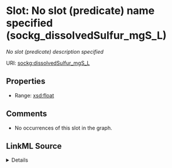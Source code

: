 

# Slot: No slot (predicate) name specified (sockg_dissolvedSulfur_mgS_L)


_No slot (predicate) description specified_







URI: [sockg:dissolvedSulfur_mgS_L](https://idir.uta.edu/sockg-ontology/docs/dissolvedSulfur_mgS_L)



<!-- no inheritance hierarchy -->








## Properties

* Range: [xsd:float](http://www.w3.org/2001/XMLSchema#float)





## Comments

* No occurrences of this slot in the graph.



## LinkML Source

<details>

```yaml
name: sockg_dissolvedSulfur_mgS_L
description: No slot (predicate) description specified
title: No slot (predicate) name specified
comments:
- No occurrences of this slot in the graph.
from_schema: soc-kg
rank: 1000
domain: sockg_WaterQualityConc
slot_uri: sockg:dissolvedSulfur_mgS_L
alias: sockg_dissolvedSulfur_mgS_L
range: float

```
</details>